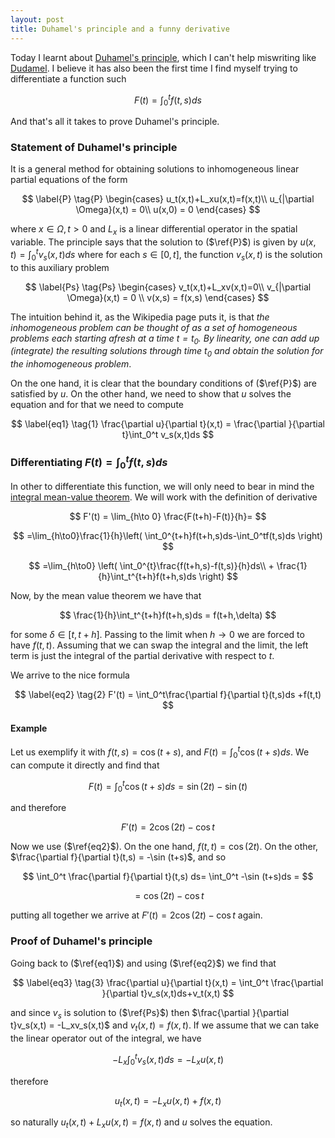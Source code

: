 ```yaml
---
layout: post
title: Duhamel's principle and a funny derivative
---
```


Today I learnt about [Duhamel's principle](https://en.wikipedia.org/wiki/Duhamel%27s_principle), which I can't help miswriting like [Dudamel](https://www.youtube.com/watch?v=ZXeWiixwEz4). I believe it has also been the first time I find myself trying to differentiate a function such


$$
F(t) = \int_0^tf(t,s)ds
$$


And that's all it takes to prove Duhamel's principle. 

### Statement of Duhamel's principle

It is a general method for obtaining solutions to inhomogeneous linear partial equations of the form



$$
\label{P}
\tag{P}
\begin{cases}
u_t(x,t)+L_xu(x,t)=f(x,t)\\
u_{|\partial \Omega}(x,t) = 0\\
u(x,0) = 0 
\end{cases}
$$



where $x\in\Omega, t>0$ and $L_x$ is a linear differential operator in the spatial variable. The principle says that the solution to ($\ref{P}$) is given by $u(x,t) = \int_0^tv_s(x,t)ds$ where for each $s \in [0,t]$, the function $v_s(x,t)$ is the solution to this auxiliary problem



$$
\label{Ps}
\tag{Ps}
\begin{cases}
v_t(x,t)+L_xv(x,t)=0\\
v_{|\partial \Omega}(x,t) = 0 \\
v(x,s) = f(x,s)
\end{cases}
$$



The intuition behind it, as the Wikipedia page puts it, is that *the inhomogeneous problem can be thought of as a set of homogeneous problems each starting afresh at a time $t = t_0$. By linearity, one can add up (integrate) the resulting solutions through time $t_0$ and obtain the solution for the inhomogeneous problem*. 

On the one hand, it is clear that the boundary conditions of ($\ref{P}$) are satisfied by $u$. On the other hand, we need to show that $u$ solves the equation and for that we need to compute



$$
\label{eq1}
\tag{1}
\frac{\partial u}{\partial t}(x,t) = \frac{\partial }{\partial t}\int_0^t v_s(x,t)ds
$$



### Differentiating $F(t) = \int_0^tf(t,s)ds$

In other to differentiate this function, we will only need to bear in mind the [integral mean-value theorem](https://en.wikipedia.org/wiki/Mean_value_theorem#Mean_value_theorems_for_definite_integrals). We will work with the definition of derivative



$$
F'(t) = \lim_{h\to 0} \frac{F(t+h)-F(t)}{h}=
$$

$$
=\lim_{h\to0}\frac{1}{h}\left( \int_0^{t+h}f(t+h,s)ds-\int_0^tf(t,s)ds \right)
$$

$$
=\lim_{h\to0} \left( \int_0^{t}\frac{f(t+h,s)-f(t,s)}{h}ds\\ + \frac{1}{h}\int_t^{t+h}f(t+h,s)ds  \right)
$$



Now, by the mean value theorem  we have that


$$
\frac{1}{h}\int_t^{t+h}f(t+h,s)ds = f(t+h,\delta)
$$


for some $\delta \in [t,t+h]$. Passing to the limit when $h\to 0$ we are forced to have $f(t,t)$. Assuming that we can swap the integral and the limit, the left term is just the integral of the partial derivative with respect to $t$. 

We arrive to the nice formula



$$
\label{eq2}
\tag{2}
F'(t)  = \int_0^t\frac{\partial f}{\partial t}(t,s)ds +f(t,t)
$$



#### Example

Let us exemplify it with $f(t,s) = \cos (t+s)$, and $F(t) = \int_0^t \cos(t+s)ds$. We can compute it directly and find that



$$
F(t) = \int_0^t \cos(t+s)ds = \sin(2t)-\sin(t)
$$


and therefore


$$
F'(t) = 2\cos(2t)-\cos t
$$


Now we use ($\ref{eq2}$). On the one hand, $f(t,t) = \cos (2t)$. On the other, $\frac{\partial f}{\partial t}(t,s) = -\sin (t+s)$, and so


$$
\int_0^t \frac{\partial f}{\partial t}(t,s) ds= \int_0^t  -\sin (t+s)ds =
$$

$$
=\cos(2t)-\cos t
$$


putting all together we arrive at $F'(t) = 2\cos(2t)-\cos t$ again.



### Proof of Duhamel's principle

Going back to ($\ref{eq1}$) and using ($\ref{eq2}$) we find that 


$$
\label{eq3}
\tag{3}
\frac{\partial u}{\partial t}(x,t) = \int_0^t \frac{\partial }{\partial t}v_s(x,t)ds+v_t(x,t)
$$

and since $v_s$ is solution to ($\ref{Ps}$) then $\frac{\partial }{\partial t}v_s(x,t) = -L_xv_s(x,t)$ and $v_t(x,t) = f(x,t)$. If we assume that we can take the linear operator out of the integral, we have 


$$
-L_x\int_0^t v_s(x,t)ds = -L_xu(x,t) 
$$


therefore



$$
\label{eq4}
\tag{4}
u_t(x,t) =-L_xu(x,t)+f(x,t)
$$



so naturally $u_t(x,t)+L_xu(x,t)=f(x,t)$ and $u$ solves the equation. 

